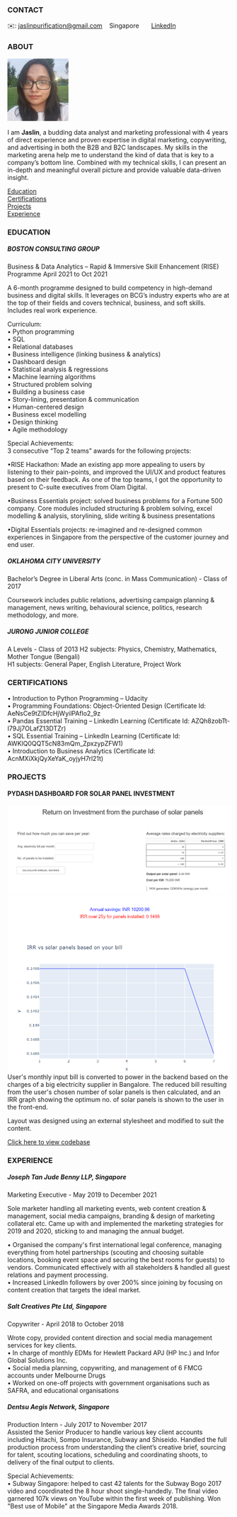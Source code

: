 <!-- CONTACT Section Starts -->
### CONTACT

<!-- Add your details -->
✉️: jaslinpurification@gmail.com 
&nbsp;&nbsp; Singapore 
&nbsp;&nbsp;&nbsp;&nbsp;&nbsp; [LinkedIn](https://www.linkedin.com/in/jaslin-purification/) 

<!-- CONTACT Section Ends -->

<!-- ABOUT Section Starts -->
### ABOUT
<!-- Add link to your picture -->

![alt text](images/rsz_1rsz_20201225_192037_1.jpg)

<!-- Add your details -->

I am __Jaslin__, a budding data analyst and marketing professional with 4 years of direct experience and proven expertise in digital marketing, copywriting, and advertising in both the B2B and B2C landscapes. My skills in the marketing arena help me to understand the kind of data that is key to a company’s bottom line. Combined with my technical skills, I can present an in-depth and meaningful overall picture and provide valuable data-driven insight.  


<!-- Add link to the sections -->
[Education](#education) <br>
[Certifications](#certifications) <br>
[Projects](#projects) <br>
[Experience](#experience) <br>

<!-- ABOUT Section Ends -->

<!-- EXPERIENCE Section Starts -->
### EDUCATION
<!-- Add your details -->
##### BOSTON CONSULTING GROUP
Business & Data Analytics – Rapid & Immersive Skill Enhancement (RISE) Programme 
April 2021 to Oct 2021

A 6-month programme designed to build competency in high-demand business and digital skills. It leverages on BCG’s industry experts who are at the top of their fields and covers technical, business, and soft skills. Includes real work experience.

Curriculum:<br>
• Python programming  <br>
• SQL<br>
• Relational databases<br>
• Business intelligence (linking business & analytics)<br>
• Dashboard design<br>
• Statistical analysis & regressions<br>
• Machine learning algorithms<br>
• Structured problem solving<br>
• Building a business case<br>
• Story-lining, presentation & communication<br>
• Human-centered design<br>
• Business excel modelling<br>
• Design thinking<br>
• Agile methodology<br>

Special Achievements:<br>
3 consecutive “Top 2 teams” awards for the following projects:

•RISE Hackathon: Made an existing app more appealing to users by listening to their pain-points, and improved the UI/UX and product features based on their feedback. As one of the top teams, I got the opportunity to present to C-suite executives from Olam Digital. 

•Business Essentials project: solved business problems for a Fortune 500 company. Core modules included structuring & problem solving, excel modelling & analysis, storylining, slide writing & business presentations

•Digital Essentials projects: re-imagined and re-designed common experiences in Singapore from the perspective of the customer journey and end user.
 	 	 	 	         
##### OKLAHOMA CITY UNIVERSITY
Bachelor’s Degree in Liberal Arts (conc. in Mass Communication) - Class of 2017

Coursework includes public relations, advertising campaign planning & management, news writing, behavioural science, politics, research methodology, and more.  

##### JURONG JUNIOR COLLEGE
A Levels - Class of 2013
H2 subjects: Physics, Chemistry, Mathematics, Mother Tongue (Bengali)  
H1 subjects: General Paper, English Literature, Project Work 

<!-- EDUCATION Section Ends -->

<!-- CERTIFICATIONS Section Starts -->
### CERTIFICATIONS
<!-- Add your details -->
•	Introduction to Python Programming – Udacity <br>
• Programming Foundations: Object-Oriented Design (Certificate Id: AeNsCe9tZIDfcHjWyilPAflo2_9z <br>
•	Pandas Essential Training – LinkedIn Learning (Certificate Id: AZQh8zobTt-I79Jj7OLafZ13DTZr) <br>
•	SQL Essential Training – LinkedIn Learning (Certificate Id: AWKlQ0QQT5cN83mQm_ZpxzypZFW1) <br>
• Introduction to Business Analytics (Certificate Id: AcnMXiXkjQyXeYaK_oyjyH7rl21t) <br>

<!-- EDUCATION Section Ends -->

<!-- PROJECTS Section Starts -->
### PROJECTS
<!-- Add your details -->

<!-- Add your details -->

#### PYDASH DASHBOARD FOR SOLAR PANEL INVESTMENT
![alt text](images/Dashboard_inputs.PNG)
![alt text](images/Dashboard_plot.PNG) <br> 
User's monthly input bill is converted to power in the backend based on the charges of a big electricity supplier in Bangalore. 
The reduced bill resulting from the user's chosen number of solar panels is then calculated, and an IRR graph showing the optimum no. of solar panels is shown to the user in the front-end. 

Layout was designed using an external stylesheet and modified to suit the content. 

[Click here to view codebase](https://github.com/krvishwesh54/DataScience_DeepLearning_MachineLearning/tree/master/Classification)


### EXPERIENCE <br>
<!-- Add your details -->

##### Joseph Tan Jude Benny LLP, Singapore 
Marketing Executive - May 2019 to December 2021 

Sole marketer handling all marketing events, web content creation & management, social media campaigns, branding & design of marketing collateral etc. Came up with and implemented the marketing strategies for 2019 and 2020, sticking to and managing the annual budget. <br>

•	Organised the company's first international legal conference, managing everything from hotel partnerships (scouting and choosing suitable locations, booking event space and securing the best rooms for guests) to vendors. Communicated effectively with all stakeholders & handled all guest relations and payment processing. <br>
•	Increased LinkedIn followers by over 200% since joining by focusing on content creation that targets the ideal market. <br> 

##### Salt Creatives Pte Ltd, Singapore <br>
Copywriter - April 2018 to October 2018 <br> 

Wrote copy, provided content direction and social media management services for key clients. <br>
•	In charge of monthly EDMs for Hewlett Packard APJ (HP Inc.) and Infor Global Solutions Inc. <br>
•	Social media planning, copywriting, and management of 6 FMCG accounts under Melbourne Drugs <br>
•	Worked on one-off projects with government organisations such as SAFRA, and educational organisations <br> 

##### Dentsu Aegis Network, Singapore <br>
Production Intern - July 2017 to November 2017 <br>
Assisted the Senior Producer to handle various key client accounts including Hitachi, Sompo Insurance, Subway and Shiseido. Handled the full production process from understanding the client’s creative brief, sourcing for talent, scouting locations, scheduling and coordinating shoots, to delivery of the final output to clients. <br>

Special Achievements: <br>
•	Subway Singapore: helped to cast 42 talents for the Subway Bogo 2017 video and coordinated the 8 hour shoot single-handedly. The final video garnered 107k views on YouTube within the first week of publishing. Won "Best use of Mobile" at the Singapore Media Awards 2018. 
